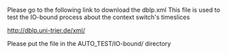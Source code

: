 Please go to the following link to download the dblp.xml
This file is used to test the IO-bound process about the context switch's timeslices

http://dblp.uni-trier.de/xml/

Please put the file in the AUTO_TEST/IO-bound/ directory
